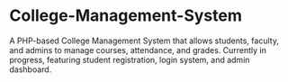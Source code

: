 # College-Management-System
A PHP-based College Management System that allows students, faculty, and admins to manage courses, attendance, and grades.   Currently in progress, featuring student registration, login system, and admin dashboard.
